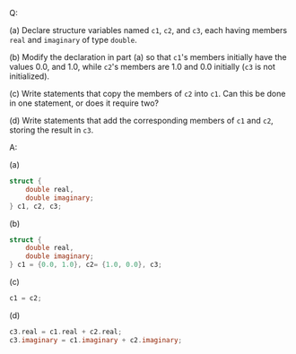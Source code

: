 Q:

(a) Declare structure variables named `c1`, `c2`, and `c3`, each having members
`real` and `imaginary` of type `double`.

(b) Modify the declaration in part (a) so that `c1`'s members initially have the
values 0.0, and 1.0, while `c2`'s members are 1.0 and 0.0 initially (`c3` is not
initialized).

(c) Write statements that copy the members of `c2` into `c1`. Can this be done
in one statement, or does it require two?

(d) Write statements that add the corresponding members of `c1` and `c2`,
storing the result in `c3`.

A:

(a)

```c
struct {
    double real,
    double imaginary;
} c1, c2, c3;
```

(b)

```c
struct {
    double real,
    double imaginary;
} c1 = {0.0, 1.0}, c2= {1.0, 0.0}, c3;
```

(c)

```c
c1 = c2;
```

(d)

```c
c3.real = c1.real + c2.real;
c3.imaginary = c1.imaginary + c2.imaginary;
```
